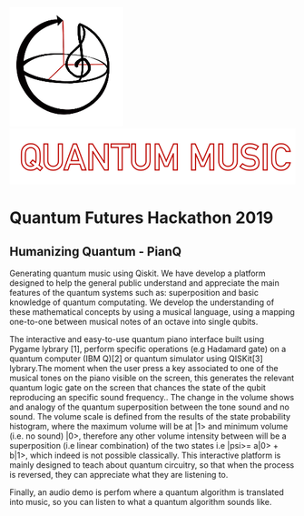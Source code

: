 ![Image of Logo](logo.png) ![Image of Logo](qmusic.png)
# Quantum Futures Hackathon 2019
## Humanizing Quantum - PianQ

Generating quantum music using Qiskit. 
We have develop a platform designed to help the general public understand and appreciate the main features of the quantum systems such as: superposition and basic knowledge of quantum computating. We develop the understanding of these mathematical concepts by using a musical language, using a mapping one-to-one between musical notes of an octave into single qubits.

The interactive and easy-to-use quantum piano interface built using Pygame lybrary [1], perform specific operations (e.g Hadamard gate) on a quantum computer (IBM Q)[2] or quantum simulator using QISKit[3] lybrary.The moment when the user press a key associated to one of the musical tones on the piano visible on the screen, this generates the relevant quantum logic gate on the screen that chances the state of the qubit reproducing an specific sound frequency..
The change in the volume shows and analogy of the quantum superposition between the tone sound and no sound. The volume scale  is defined from the results of the state probability histogram, where the maximum volume will be at |1> and minimum volume (i.e. no sound) |0>, therefore any other volume intensity between will be a superposition (i.e linear combination) of the two states i.e |psi>= a|0> + b|1>, which indeed is not possible classically. 
This interactive platform is mainly designed to teach about quantum circuitry, so that when the process is reversed, they can appreciate what they are listening to. 

Finally, an audio demo is perfom where a quantum algorithm is translated into music, so you can listen to what a quantum algorithm sounds like.
